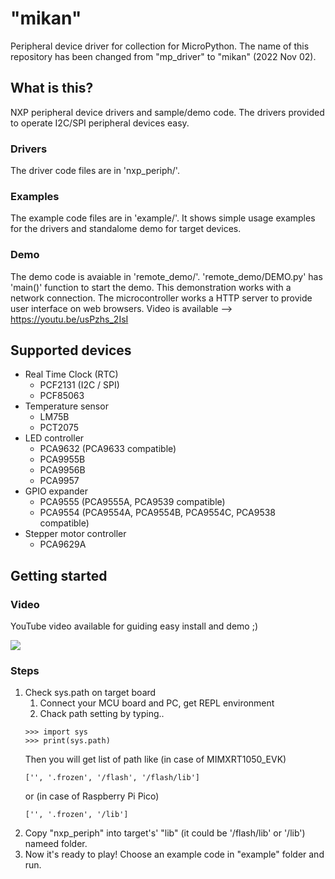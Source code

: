 # "mikan"
Peripheral device driver for collection for MicroPython.
The name of this repository has been changed from "mp_driver" to "mikan" (2022 Nov 02).

## What is this?
NXP peripheral device drivers and sample/demo code. 
The drivers provided to operate I2C/SPI peripheral devices easy. 

### Drivers
The driver code files are in 'nxp_periph/'. 

### Examples
The example code files are in 'example/'. It shows simple usage examples for the drivers and standalome demo for target devices. 

### Demo
The demo code is avaiable in 'remote_demo/'. 'remote_demo/DEMO.py' has 'main()' function to start the demo. 
This demonstration works with a network connection. The microcontroller works a HTTP server to provide user interface on web browsers. 
Video is available --> https://youtu.be/usPzhs_2IsI

## Supported devices
- Real Time Clock (RTC)
	- PCF2131 (I2C / SPI)
	- PCF85063
- Temperature sensor
	- LM75B
	- PCT2075
- LED controller
	- PCA9632 (PCA9633 compatible)
	- PCA9955B
	- PCA9956B
	- PCA9957
- GPIO expander
	- PCA9555 (PCA9555A, PCA9539 compatible)
	- PCA9554 (PCA9554A, PCA9554B, PCA9554C, PCA9538 compatible)
- Stepper motor controller
	- PCA9629A

## Getting started

### Video
YouTube video available for guiding easy install and demo ;)

[![](https://img.youtube.com/vi/miob6jZ-87g/0.jpg)](https://www.youtube.com/watch?v=miob6jZ-87g)

### Steps
1. Check sys.path on target board
	1. Connect your MCU board and PC, get REPL environment
	1. Chack path setting by typing.. 
	```
	>>> import sys
	>>> print(sys.path)
	```
	Then you will get list of path like (in case of MIMXRT1050_EVK)
	```
	['', '.frozen', '/flash', '/flash/lib']
	```
	or  (in case of Raspberry Pi Pico)
	```
	['', '.frozen', '/lib']
	```
1. Copy "nxp_periph" into target's' "lib" (it could be '/flash/lib' or '/lib') nameed folder. 
1. Now it's ready to play! Choose an example code in "example" folder and run.
